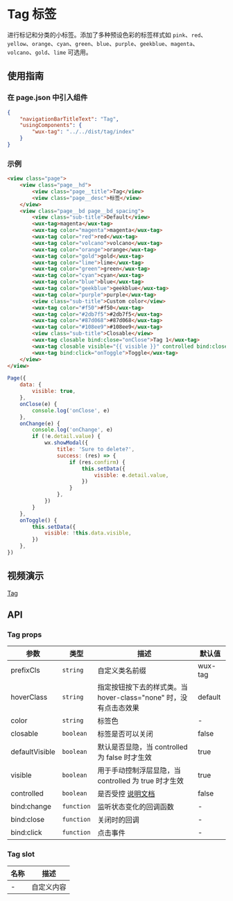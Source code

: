 # Tag 标签

进行标记和分类的小标签。添加了多种预设色彩的标签样式如 `pink`、`red`、`yellow`、`orange`、`cyan`、`green`、`blue`、`purple`、`geekblue`、`magenta`、`volcano`、`gold`、`lime` 可选用。

## 使用指南

### 在 page.json 中引入组件

```json
{
    "navigationBarTitleText": "Tag",
    "usingComponents": {
        "wux-tag": "../../dist/tag/index"
    }
}
```

### 示例

```html
<view class="page">
    <view class="page__hd">
        <view class="page__title">Tag</view>
        <view class="page__desc">标签</view>
    </view>
    <view class="page__bd page__bd_spacing">
        <view class="sub-title">Default</view>
        <wux-tag>magenta</wux-tag>
        <wux-tag color="magenta">magenta</wux-tag>
        <wux-tag color="red">red</wux-tag>
        <wux-tag color="volcano">volcano</wux-tag>
        <wux-tag color="orange">orange</wux-tag>
        <wux-tag color="gold">gold</wux-tag>
        <wux-tag color="lime">lime</wux-tag>
        <wux-tag color="green">green</wux-tag>
        <wux-tag color="cyan">cyan</wux-tag>
        <wux-tag color="blue">blue</wux-tag>
        <wux-tag color="geekblue">geekblue</wux-tag>
        <wux-tag color="purple">purple</wux-tag>
        <view class="sub-title">Custom color</view>
        <wux-tag color="#f50">#f50</wux-tag>
        <wux-tag color="#2db7f5">#2db7f5</wux-tag>
        <wux-tag color="#87d068">#87d068</wux-tag>
        <wux-tag color="#108ee9">#108ee9</wux-tag>
        <view class="sub-title">Closable</view>
        <wux-tag closable bind:close="onClose">Tag 1</wux-tag>
        <wux-tag closable visible="{{ visible }}" controlled bind:close="onClose" bind:change="onChange">Tag 3</wux-tag>
        <wux-tag bind:click="onToggle">Toggle</wux-tag>
    </view>
</view>
```

```js
Page({
    data: {
        visible: true,
    },
    onClose(e) {
        console.log('onClose', e)
    },
    onChange(e) {
        console.log('onChange', e)
        if (!e.detail.value) {
            wx.showModal({
                title: 'Sure to delete?',
                success: (res) => {
                    if (res.confirm) {
                        this.setData({
                            visible: e.detail.value,
                        })
                    }
                },
            })
        }
    },
    onToggle() {
        this.setData({
            visible: !this.data.visible,
        })
    },
})
```

## 视频演示

[Tag](./_media/tag.mp4 ':include :type=iframe width=375px height=667px')

## API

### Tag props

| 参数 | 类型 | 描述 | 默认值 |
| --- | --- | --- | --- |
| prefixCls | <code>string</code> | 自定义类名前缀 | wux-tag |
| hoverClass | <code>string</code> | 指定按钮按下去的样式类。当 hover-class="none" 时，没有点击态效果 | default |
| color | <code>string</code> | 标签色 | - |
| closable | <code>boolean</code> | 标签是否可以关闭 | false |
| defaultVisible | <code>boolean</code> | 默认是否显隐，当 controlled 为 false 时才生效 | true |
| visible | <code>boolean</code> | 用于手动控制浮层显隐，当 controlled 为 true 时才生效 | true |
| controlled | <code>boolean</code> | 是否受控 [说明文档](controlled.md) | false |
| bind:change | <code>function</code> | 监听状态变化的回调函数 | - |
| bind:close | <code>function</code> | 关闭时的回调 | - |
| bind:click | <code>function</code> | 点击事件 | - |

### Tag slot

| 名称 | 描述 |
| --- | --- |
| - | 自定义内容 |